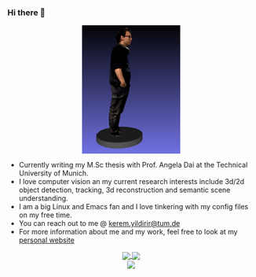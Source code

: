 ### Hi there 👋

<!--
**keremyldrr/keremyldrr** is a ✨ _special_ ✨ repository because its `README.md` (this file) appears on your GitHub profile.

-->

<div align="center">
<img align="center" src="/rotating.gif" alt="drawing" width="200"/>
 </div>
 
 
- Currently writing my M.Sc thesis with Prof. Angela Dai at the Technical University of Munich. <br>
- I love computer vision an my current research interests include 3d/2d object detection, tracking, 3d reconstruction and semantic scene understanding. 
- I am a big Linux and Emacs fan and I love tinkering with my config files on my free time. 
- You can reach out to me @ kerem.yildirir@tum.de
- For more information about me and my work, feel free to look at my [personal website](https://www.keremyildirir.com)


<div align="center">
 <a href="https://github.com/anuraghazra/github-readme-stats">
  <img align="center" src="https://github-readme-stats.vercel.app/api?username=keremyldrr&show_icons=true&theme=tokyonight&count_private=true" />
</a>
  <a href="https://git.io/streak-stats">
  <img align="center" src="https://github-readme-streak-stats.herokuapp.com?user=keremyldrr&theme=tokyonight&date_format=j%20M%5B%20Y%5D" />
</a>
 </div>
 <div align="center">
  <div>
<a href="https://github.com/anuraghazra/github-readme-stats">
  <img align="center" src="https://github-readme-stats.vercel.app/api/top-langs/?username=keremyldrr&layout=compact&theme=tokyonight" />
</a>
 </div>
 <!--
  <div>
<img align="center" src="https://github.com/keremyldrr/keremyldrr/blob/output/github-contribution-grid-snake.svg" />
</div>
-->
 </div>
